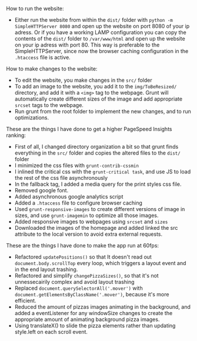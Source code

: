 How to run the website: 
- Either run the website from within the `dist/` folder with `python -m SimpleHTTPServer 8080` and open up the website on port 8080 of your ip adress. 
Or if you have a working LAMP configuration you can copy the contents of the `dist/` folder to `/var/www/html` and open up the website on your ip adress with port 80. This way is preferable to the SimpleHTTPServer, since now the browser caching configuration in the `.htaccess` file is active. 

How to make changes to the website:
- To edit the website, you make changes in the `src/` folder 
- To add an image to the website, you add it to the `img/ToBeResized/` directory, and add it with a `<img>` tag to the webpage. Grunt will automatically create different sizes of the image and add appropriate `srcset` tags to the webpage.
- Run grunt from the root folder to implement the new changes, and to run optimizations.

These are the things I have done to get a higher PageSpeed Insights ranking:
- First of all, I changed directory organization a bit so that grunt finds everything in the `src/` folder and copies the altered files to the `dist/` folder
- I minimized the css files with `grunt-contrib-cssmin`
- I inlined the critical css with the `grunt-critical task`, and use JS to load the rest of the css file asynchronously
- In the fallback <noscript> tag, I added a media query for the print styles css file.
- Removed google font.
- Added asynchronous google analytics script
- Added a `.htaccess` file to configure browser caching
- Used `grunt-responsive-images` to create different versions of image in sizes, and use `grunt-imagemin` to optimize all those images.
- Added responsive images to webpages using `srcset` and `sizes`
- Downloaded the images of the homepage and added linked the src attribute to the local version to avoid extra external requests.

These are the things I have done to make the app run at 60fps:
- Refactored `updatePositions()` so that It doesn't read out `document.body.scrollTop` every loop, which triggers a layout event and in the end layout trashing.
- Refactored and simplify `changePizzaSizes()`, so that it's not unnessecairily complex and avoid layout trashing
- Replaced `document.querySelectorAll('.mover')` with  `document.getElementsByClassName('.mover')`, because it's more efficient.
- Reduced the amount of pizzas images animating in the background, and added a eventListener for any windowSize changes to create the appropriate amount of animating background pizza images.
- Using translateX() to slide the pizza elements rather than updating style.left on each scroll event.
